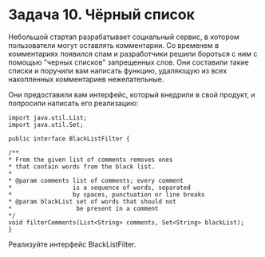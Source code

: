# Задача 10. Чёрный список

Небольшой стартап разрабатывает социальный сервис, в котором пользователи могут оставлять комментарии.
Со временем в комментариях появился спам и разработчики решили бороться с ним с помощью "черных списков" запрещенных слов.
Они составили такие списки и поручили вам написать функцию, удаляющую из всех накопленных комментариев нежелательные.

Они предоставили вам интерфейс, который внедрили в свой продукт, и попросили написать его реализацию:

```
import java.util.List;
import java.util.Set;

public interface BlackListFilter {

/**
* From the given list of comments removes ones
* that contain words from the black list.
*
* @param comments list of comments; every comment
*                 is a sequence of words, separated 
*                 by spaces, punctuation or line breaks   
* @param blackList set of words that should not
*                  be present in a comment
*/
void filterComments(List<String> comments, Set<String> blackList);
}
```

Реализуйте интерфейс BlackListFilter.

